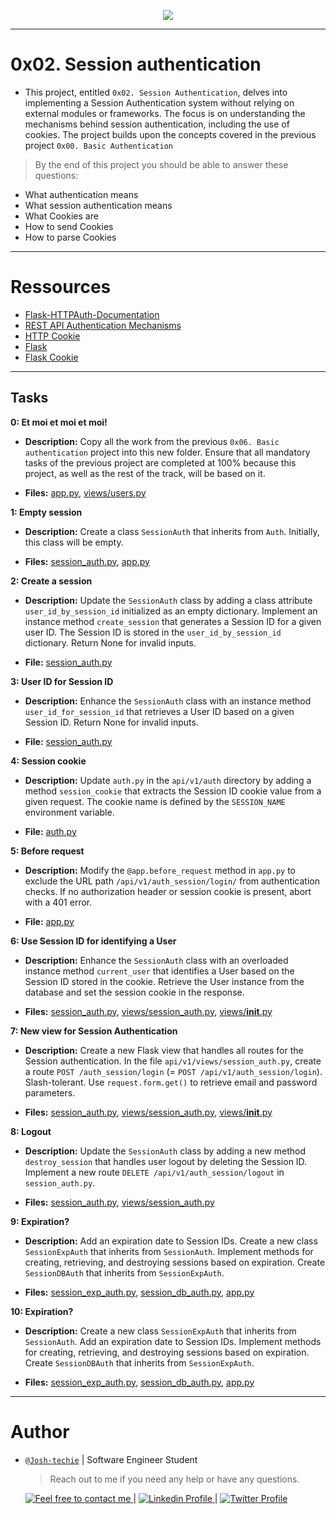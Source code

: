 <p align="center">
<img src ="https://global-uploads.webflow.com/5ef788f07804fb7d78a4127a/5fabf0be9e750266c5fd10d0_authentication.png">
</p>

---

<h1> 0x02. Session authentication </h1>

- This project, entitled `0x02. Session Authentication`, delves into implementing a Session Authentication system without relying on external modules or frameworks. The focus is on understanding the mechanisms behind session authentication, including the use of cookies. The project builds upon the concepts covered in the previous project `0x00. Basic Authentication`

> By the end of this project you should be able to answer these questions:

- What authentication means
- What session authentication means
- What Cookies are
- How to send Cookies
- How to parse Cookies

---

<h1> Ressources </h1>

- [Flask-HTTPAuth-Documentation](https://flask-httpauth.readthedocs.io/en/latest/)
- [REST API Authentication Mechanisms](https://www.youtube.com/watch?v=501dpx2IjGY)
- [HTTP Cookie](https://developer.mozilla.org/en-US/docs/Web/HTTP/Headers/Cookie)
- [Flask](https://palletsprojects.com/p/flask/)
- [Flask Cookie](https://flask.palletsprojects.com/en/1.1.x/quickstart/#cookies)

---

<h2> Tasks</h2>

**0: Et moi et moi et moi!**

- **Description:** Copy all the work from the previous `0x06. Basic authentication` project into this new folder. Ensure that all mandatory tasks of the previous project are completed at 100% because this project, as well as the rest of the track, will be based on it.

- **Files:** [app.py](./api/v1/app.py), [views/users.py](./api/v1/views/users.py)

**1: Empty session**

- **Description:** Create a class `SessionAuth` that inherits from `Auth`. Initially, this class will be empty.

- **Files:** [session_auth.py](./api/v1/auth/session_auth.py), [app.py](./api/v1/app.py)

**2: Create a session**

- **Description:** Update the `SessionAuth` class by adding a class attribute `user_id_by_session_id` initialized as an empty dictionary. Implement an instance method `create_session` that generates a Session ID for a given user ID. The Session ID is stored in the `user_id_by_session_id` dictionary. Return None for invalid inputs.

- **File:** [session_auth.py](./api/v1/auth/session_auth.py)

**3: User ID for Session ID**

- **Description:** Enhance the `SessionAuth` class with an instance method `user_id_for_session_id` that retrieves a User ID based on a given Session ID. Return None for invalid inputs.

- **File:** [session_auth.py](./api/v1/auth/session_auth.py)

**4: Session cookie**

- **Description:** Update `auth.py` in the `api/v1/auth` directory by adding a method `session_cookie` that extracts the Session ID cookie value from a given request. The cookie name is defined by the `SESSION_NAME` environment variable.

- **File:** [auth.py](./api/v1/auth/auth.py)

**5: Before request**

- **Description:** Modify the `@app.before_request` method in `app.py` to exclude the URL path `/api/v1/auth_session/login/` from authentication checks. If no authorization header or session cookie is present, abort with a 401 error.

- **File:** [app.py](./api/v1/app.py)

**6: Use Session ID for identifying a User**

- **Description:** Enhance the `SessionAuth` class with an overloaded instance method `current_user` that identifies a User based on the Session ID stored in the cookie. Retrieve the User instance from the database and set the session cookie in the response.

- **Files:** [session_auth.py](./api/v1/auth/session_auth.py), [views/session_auth.py](./api/v1/views/session_auth.py), [views/**init**.py](./api/v1/views/__init__.py)

**7: New view for Session Authentication**

- **Description:** Create a new Flask view that handles all routes for the Session authentication. In the file `api/v1/views/session_auth.py`, create a route `POST /auth_session/login` (= `POST /api/v1/auth_session/login`). Slash-tolerant. Use `request.form.get()` to retrieve email and password parameters.

- **Files:** [session_auth.py](./api/v1/auth/session_auth.py), [views/session_auth.py](./api/v1/views/session_auth.py), [views/**init**.py](./api/v1/views/__init__.py)

**8: Logout**

- **Description:** Update the `SessionAuth` class by adding a new method `destroy_session` that handles user logout by deleting the Session ID. Implement a new route `DELETE /api/v1/auth_session/logout` in `session_auth.py`.

- **Files:** [session_auth.py](./api/v1/auth/session_auth.py), [views/session_auth.py](./api/v1/views/session_auth.py)

**9: Expiration?**

- **Description:** Add an expiration date to Session IDs. Create a new class `SessionExpAuth` that inherits from `SessionAuth`. Implement methods for creating, retrieving, and destroying sessions based on expiration. Create `SessionDBAuth` that inherits from `SessionExpAuth`.

- **Files:** [session_exp_auth.py](./api/v1/auth/session_exp_auth.py), [session_db_auth.py](./api/v1/auth/session_db_auth.py), [app.py](./api/v1/app.py)

**10: Expiration?**

- **Description:** Create a new class `SessionExpAuth` that inherits from `SessionAuth`. Add an expiration date to Session IDs. Implement methods for creating, retrieving, and destroying sessions based on expiration. Create `SessionDBAuth` that inherits from `SessionExpAuth`.

- **Files:** [session_exp_auth.py](./api/v1/auth/session_exp_auth.py), [session_db_auth.py](./api/v1/auth/session_db_auth.py), [app.py](./api/v1/app.py)

---

<h1> Author </h1>

- [`@Josh-techie`]() | Software Engineer Student

  > Reach out to me if you need any help or have any questions.

  <a href="mailto:youssef.abouyahia@e-polytechnique.ma">
  	<img alt="Feel free to contact me" src="https://img.shields.io/badge/-Ask_me_anything-blue?style=flat&logo=Gmail&logoColor=white&link=mailto:youssef.abouyahia@e-polytechnique.ma&color=3d85c6" />
  </a>
  <span> | </span>
    <a href="https://www.linkedin.com/in/youssef-abouyahia/">
        <img alt="Linkedin Profile" src="https://img.shields.io/badge/-Linkedin-0072b1?style=flat&logo=Linkedin&logoColor=white&link=https://www.linkedin.com/in/youssef-abouyahia/" />
    </a>
    <span> | </span>
    <a href="https://twitter.com/JoesephAb">
        <img alt="Twitter Profile" src="https://img.shields.io/badge/-Twitter-0072b1?style=flat&logo=Twitter&logoColor=white&link=https://twitter.com/JoesephAb&color=1DA1F2" />
    </a>
